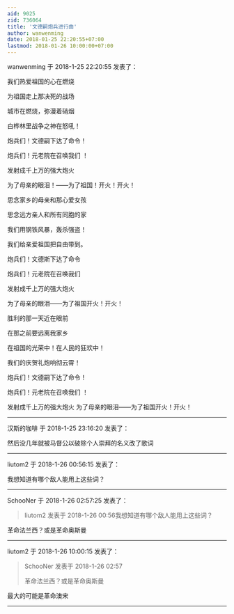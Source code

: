 ```yaml
---
aid: 9025
zid: 736064
title: '文德嗣炮兵进行曲'
author: wanwenming
date: 2018-01-25 22:20:55+07:00
lastmod: 2018-01-26 10:00:00+07:00
---
```


wanwenming 于 2018-1-25 22:20:55 发表了：

我们热爱祖国的心在燃烧 

为祖国走上那决死的战场

城市在燃烧，弥漫着硝烟

白桦林里战争之神在怒吼！

炮兵们！文德嗣下达了命令！

炮兵们！元老院在召唤我们 ！

发射成千上万的强大炮火 

为了母亲的眼泪！——为了祖国！开火！开火！

思念家乡的母亲和那心爱女孩

思念远方亲人和所有同胞的家 

我们用钢铁风暴，轰杀强盗！

我们给亲爱祖国把自由带到。

炮兵们！文德斯下达了命令

炮兵们！元老院在召唤我们 

发射成千上万的强大炮火 

为了母亲的眼泪——为了祖国开火！开火！

胜利的那一天近在眼前

在那之前要远离我家乡

在祖国的光荣中！在人民的狂欢中！

我们的庆贺礼炮响彻云霄！

炮兵们！文德嗣下达了命令！

炮兵们！元老院在召唤我们 ！

发射成千上万的强大炮火 为了母亲的眼泪——为了祖国开火！开火！

---------

汉斯的咖啡 于 2018-1-25 23:16:20 发表了：

然后没几年就被马督公以破除个人崇拜的名义改了歌词

---------

liutom2 于 2018-1-26 00:56:15 发表了：

我想知道有哪个敌人能用上这些词？

---------

SchooNer 于 2018-1-26 02:57:25 发表了：

> liutom2 发表于 2018-1-26 00:56我想知道有哪个敌人能用上这些词？



革命法兰西？或是革命奥斯曼

---------

liutom2 于 2018-1-26 10:00:15 发表了：

> SchooNer 发表于 2018-1-26 02:57
> 
> 革命法兰西？或是革命奥斯曼



最大的可能是革命澳宋

---------

